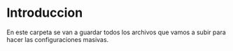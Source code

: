 # Introduccion
En este carpeta se van a guardar todos los archivos que vamos a subir para hacer las configuraciones masivas.